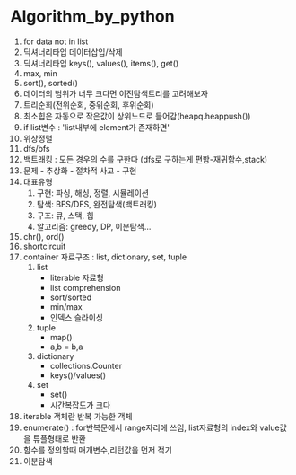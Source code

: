# Algorithm_by_python
1. for data not in list
2. 딕셔너리타입 데이터삽입/삭제
3. 딕셔너리타입 keys(), values(), items(), get()
4. max, min
5. sort(), sorted()
6. 데이터의 범위가 너무 크다면 이진탐색트리를 고려해보자
7. 트리순회(전위순회, 중위순회, 후위순회)
8. 최소힙은 자동으로 작은값이 상위노드로 들어감(heapq.heappush())
9. if list변수 : 'list내부에 element가 존재하면'
10. 위상정렬
11. dfs/bfs
12. 백트래킹 : 모든 경우의 수를 구한다 (dfs로 구하는게 편함-재귀함수,stack)
13. 문제 - 추상화 - 절차적 사고 - 구현
14. 대표유형
    1) 구현: 파싱, 해싱, 정렬, 시뮬레이션
    2) 탐색: BFS/DFS, 완전탐색(백트래킹)
    3) 구조: 큐, 스택, 힙
    4) 알고리즘: greedy, DP, 이분탐색...
15. chr(), ord()
16. shortcircuit
17. container 자료구조 : list, dictionary, set, tuple
    1) list
        - literable 자료형
        - list comprehension
        - sort/sorted
        - min/max
        - 인덱스 슬라이싱
    2) tuple
        - map()
        - a,b = b,a
    3) dictionary
        - collections.Counter
        - keys()/values()
    4) set
        - set()
        - 시간복잡도가 크다
18. iterable 객체란 반복 가능한 객체
19. enumerate() : for반복문에서 range자리에 쓰임, list자료형의 index와 value값을 튜플형태로 반환
20. 함수를 정의할때 매개변수,리턴값을 먼저 적기
21. 이분탐색